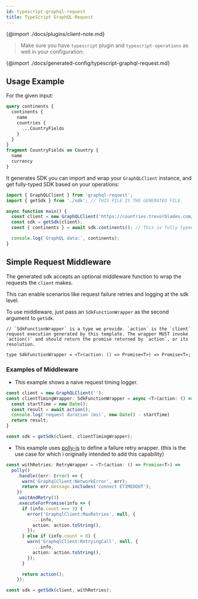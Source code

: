 ```yaml
---
id: typescript-graphql-request
title: TypeScript GraphQL-Request
---
```


{@import ./docs/plugins/client-note.md}

> Make sure you have `typescript` plugin and `typescript-operations` as well in your configuration:

{@import ./docs/generated-config/typescript-graphql-request.md}

## Usage Example

For the given input:

```graphql
query continents {
  continents {
    name
    countries {
      ...CountryFields
    }
  }
}
fragment CountryFields on Country {
  name
  currency
}
```

It generates SDK you can import and wrap your `GraphQLClient` instance, and get fully-typed SDK based on your operations:

```ts
import { GraphQLClient } from 'graphql-request';
import { getSdk } from './sdk'; // THIS FILE IS THE GENERATED FILE

async function main() {
  const client = new GraphQLClient('https://countries.trevorblades.com/');
  const sdk = getSdk(client);
  const { continents } = await sdk.continents(); // This is fully typed, based on the query

  console.log(`GraphQL data:`, continents);
}
```

## Simple Request Middleware

The generated sdk accepts an optional middleware function to wrap the requests the `client` makes.

This can enable scenarios like request failure retries and logging at the sdk level.

To use middleware, just pass an `SdkFunctionWrapper` as the second argument to
`getSdk`.

```
// `SdkFunctionWrapper` is a type we provide. `action` is the `client` request execution generated by this template. The wrapper MUST invoke `action()` and should return the promise returned by `action`, or its resolution.

type SdkFunctionWrapper = <T>(action: () => Promise<T>) => Promise<T>;
```

### Examples of Middleware

- This example shows a naive request timing logger.

```ts
const client = new GraphQLClient('');
const clientTimingWrapper: SdkFunctionWrapper = async <T>(action: () => Promise<T>): Promise<T> => {
  const startTime = new Date();
  const result = await action();
  console.log('request duration (ms)', new Date() - startTime)
  return result;
}

const sdk = getSdk(client, clientTimingWrapper);
```

- This example uses [polly-js](https://github.com/mauricedb/polly-js) to define a failure retry wrapper. (this is the use case for which i originally intended to add this capability)

```ts
const withRetries: RetryWrapper = <T>(action: () => Promise<T>) =>
  polly()
    .handle((err: Error) => {
      warn('GraphqlClient:NetworkError', err);
      return err.message.includes('connect ETIMEDOUT');
    })
    .waitAndRetry(3)
    .executeForPromise(info => {
      if (info.count === 3) {
        error('GraphqlClient:MaxRetries', null, {
          ...info,
          action: action.toString(),
        });
      } else if (info.count > 0) {
        warn('GraphqlClient:RetryingCall', null, {
          ...info,
          action: action.toString(),
        });
      }

      return action();
    });

const sdk = getSdk(client, withRetries);
```
